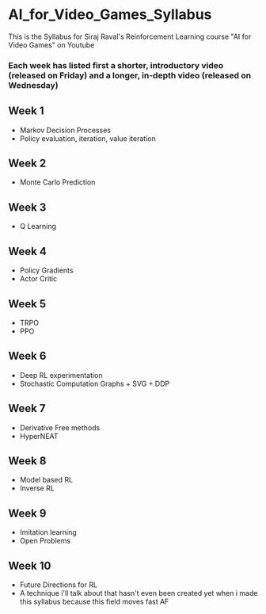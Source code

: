 # AI_for_Video_Games_Syllabus
This is the Syllabus for Siraj Raval's Reinforcement Learning course "AI for Video Games" on Youtube

### Each week has listed first a shorter, introductory video (released on Friday) and a longer, in-depth video (released on Wednesday) 

## Week 1
- Markov Decision Processes
- Policy evaluation, iteration, value iteration

## Week 2
- Monte Carlo Prediction

## Week 3
- Q Learning

## Week 4
- Policy Gradients
- Actor Critic 

## Week 5
- TRPO 
- PPO 

## Week 6
- Deep RL experimentation
- Stochastic Computation Graphs + SVG + DDP

## Week 7
- Derivative Free methods
- HyperNEAT

## Week 8
- Model based RL
- Inverse RL 

## Week 9 
- Imitation learning
- Open Problems

## Week 10
- Future Directions for RL
- A technique i'll talk about that hasn't even been created yet when i made this syllabus because this field moves fast AF
